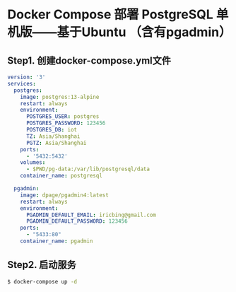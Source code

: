 # Docker Compose 部署 PostgreSQL 单机版——基于Ubuntu （含有pgadmin）

## Step1. 创建docker-compose.yml文件

```yaml
version: '3'
services:
  postgres:
    image: postgres:13-alpine
    restart: always
    environment:
      POSTGRES_USER: postgres
      POSTGRES_PASSWORD: 123456
      POSTGRES_DB: iot
      TZ: Asia/Shanghai
      PGTZ: Asia/Shanghai
    ports:
      - '5432:5432'
    volumes:
      - $PWD/pg-data:/var/lib/postgresql/data
    container_name: postgresql

  pgadmin:
    image: dpage/pgadmin4:latest
    restart: always
    environment: 
      PGADMIN_DEFAULT_EMAIL: iricbing@gmail.com
      PGADMIN_DEFAULT_PASSWORD: 123456
    ports:
      - "5433:80"
    container_name: pgadmin
```

## Step2. 启动服务

```bash
$ docker-compose up -d 
```
